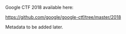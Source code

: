 Google CTF 2018 available here:

https://github.com/google/google-ctf/tree/master/2018

Metadata to be added later.
